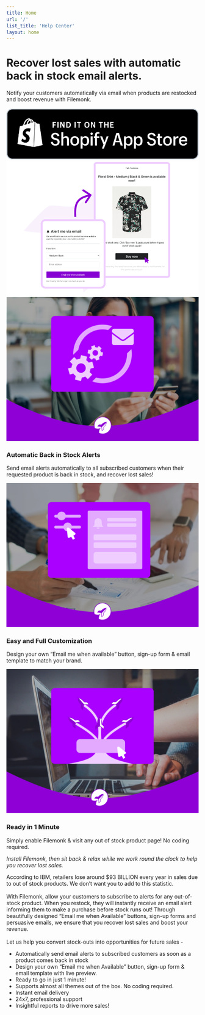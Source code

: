 ```yaml
---
title: Home
url: '/'
list_title: 'Help Center'
layout: home
---
```


<div class="home-wrapper">
  <div class="home-wrapper-header">
    <h1 class="page-heading">Recover lost sales with automatic back in stock email alerts.<br/></h1>
    <p>Notify your customers automatically via email when products are restocked and boost revenue with Filemonk.</p>
    <div class="store-badge-container">
      <a href="https://apps.shopify.com/restock-rocket" class="store-badge-link">
        <img src="/assets/img/StoreBadge.png" class="store-badge-image" />
      </a>
    </div>
  </div>
  <div>
    <img src="/assets/img/Banner.png" class="banner-image" alt="Invoice Falcon banner with invoice samples" />
  </div>
</div>
<div class="features-container">
  <div class="feature">
    <img src="/assets/img/KB1.png" class="feature-image" />
    <h3 class="feature-title">Automatic Back in Stock Alerts</h3>
    <p class="feature-description">Send email alerts automatically to all subscribed customers when their requested product is back in stock, and recover lost sales!</p>
  </div>
  <div class="feature">
    <img src="/assets/img/KB2.png" class="feature-image" />
    <h3 class="feature-title">Easy and Full Customization</h3>
    <p class="feature-description">Design your own “Email me when available” button, sign-up form & email template to match your brand.</p>
  </div>
  <div class="feature">
    <img src="/assets/img/KB3.png" class="feature-image" />
    <h3 class="feature-title">Ready in 1 Minute</h3>
    <p class="feature-description">Simply enable Filemonk & visit any out of stock product page! No coding required.</p>
  </div>
</div>
<div class="testimonial">
  <i>Install Filemonk, then sit back & relax while we work round the clock to help you recover lost sales.</i>
</div>
<div class="content">
  <p>According to IBM, retailers lose around $93 BILLION every year in sales due to out of stock products. We don’t want you to add to this statistic.<br/><br/>With Filemonk, allow your customers to subscribe to alerts for any out-of-stock product. When you restock, they will instantly receive an email alert informing them to make a purchase before stock runs out! Through beautifully designed “Email me when Available” buttons, sign-up forms and persuasive emails, we ensure that you recover lost sales and boost your revenue.<br/><br/> Let us help you convert stock-outs into opportunities for future sales -<br/>
    <ul>
      <li>Automatically send email alerts to subscribed customers as soon as a product comes back in stock</li>
      <li>Design your own “Email me when Available” button, sign-up form & email template with live preview.</li>
      <li>Ready to go in just 1 minute!</li>
      <li>Supports almost all themes out of the box. No coding required.</li>
      <li>Instant email delivery</li>
      <li>24x7, professional support</li>
      <li>Insightful reports to drive more sales!</li>
    </ul>
  </p>
</div>
